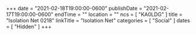 +++
date = "2021-02-18T19:00:00-0600"
publishDate = "2021-02-17T19:00:00-0600"
endTime = ""
location = ""
ncs = [ "KA0LDG" ]
title = "Isolation Net 0218"
linkTitle = "Isolation Net"
categories = [ "Social" ]
dates = [ "Hidden" ]
+++
